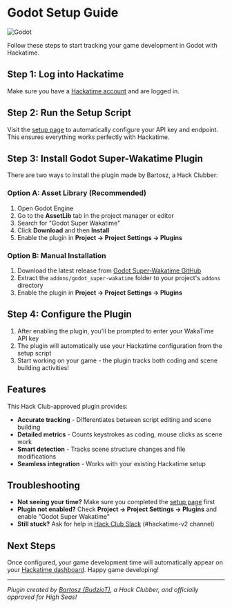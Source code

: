 # Godot Setup Guide

![Godot](/images/editor-icons/godot-128.png)

Follow these steps to start tracking your game development in Godot with Hackatime.

## Step 1: Log into Hackatime

Make sure you have a [Hackatime account](https://hackatime.hackclub.com) and are logged in.

## Step 2: Run the Setup Script

Visit the [setup page](https://hackatime.hackclub.com/my/wakatime_setup) to automatically configure your API key and endpoint. This ensures everything works perfectly with Hackatime.

## Step 3: Install Godot Super-Wakatime Plugin

There are two ways to install the plugin made by Bartosz, a Hack Clubber:

### Option A: Asset Library (Recommended)

1. Open Godot Engine
2. Go to the **AssetLib** tab in the project manager or editor
3. Search for "Godot Super Wakatime"
4. Click **Download** and then **Install**
5. Enable the plugin in **Project → Project Settings → Plugins**

### Option B: Manual Installation

1. Download the latest release from [Godot Super-Wakatime GitHub](https://github.com/BudzioT/Godot_Super-Wakatime)
2. Extract the `addons/godot_super-wakatime` folder to your project's `addons` directory
3. Enable the plugin in **Project → Project Settings → Plugins**

## Step 4: Configure the Plugin

1. After enabling the plugin, you'll be prompted to enter your WakaTime API key
2. The plugin will automatically use your Hackatime configuration from the setup script
3. Start working on your game - the plugin tracks both coding and scene building activities!

## Features

This Hack Club-approved plugin provides:
- **Accurate tracking** - Differentiates between script editing and scene building
- **Detailed metrics** - Counts keystrokes as coding, mouse clicks as scene work
- **Smart detection** - Tracks scene structure changes and file modifications
- **Seamless integration** - Works with your existing Hackatime setup

## Troubleshooting

- **Not seeing your time?** Make sure you completed the [setup page](https://hackatime.hackclub.com/my/wakatime_setup) first
- **Plugin not enabled?** Check **Project → Project Settings → Plugins** and enable "Godot Super Wakatime"
- **Still stuck?** Ask for help in [Hack Club Slack](https://hackclub.slack.com) (#hackatime-v2 channel)

## Next Steps

Once configured, your game development time will automatically appear on your [Hackatime dashboard](https://hackatime.hackclub.com). Happy game developing!

---

*Plugin created by [Bartosz (BudzioT)](https://github.com/BudzioT), a Hack Clubber, and officially approved for High Seas!*
